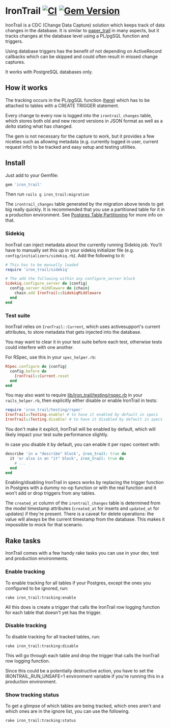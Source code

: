 # IronTrail [![CI](https://github.com/trusted/iron_trail/actions/workflows/test.yml/badge.svg)](https://github.com/trusted/iron_trail/actions/workflows/test.yml) [![Gem Version](https://badge.fury.io/rb/iron_trail.svg)](https://badge.fury.io/rb/iron_trail)

IronTrail is a CDC (Change Data Capture) solution
which keeps track of data changes in the database. It is similar to
[paper_trail](https://rubygems.org/gems/paper_trail) in many aspects,
but it tracks changes at the database level using a PL/pgSQL function
and triggers.

Using database triggers has the benefit of not depending on ActiveRecord callbacks
which can be skipped and could often result in missed change captures.

It works with PostgreSQL databases only.

## How it works

The tracking occurs in the PL/pgSQL function ([here][irontrail_log_row_function])
which has to be attached to tables with a CREATE TRIGGER statement.

Every change to every row is logged into the `irontrail_changes` table, which
stores both old and new record versions in JSON format as well as a _delta_
stating what has changed.

The gem is not necessary for the capture to work, but it provides a few niceties
such as allowing metadata (e.g. currently logged in user, current request info)
to be tracked and easy setup and testing utilities.

## Install

Just add to your Gemfile:

```ruby
gem 'iron_trail'
```

Then run `rails g iron_trail:migration`

The `irontrail_changes` table generated by the migration above tends to get big
really quickly. It is recommended that you use a partitioned table for it in
a production environment. See
[Postgres Table Partitioning][postgres_ddl_partitioning]
for more info on that.

### Sidekiq

IronTrail can inject metadata about the currently running Sidekiq job.
You'll have to manually set this up in your sidekiq initializer file
(e.g. `config/initializers/sidekiq.rb`). Add the following to it:

```ruby
# This has to be manually loaded
require 'iron_trail/sidekiq'

# The add the following within any configure_server block
Sidekiq.configure_server do |config|
  config.server_middleware do |chain|
    chain.add IronTrail::SidekiqMiddleware
  end
end
```

### Test suite

IronTrail relies on `IronTrail::Current`, which uses activesupport's current attributes,
to store metadata that gets injected into the database.

You may want to clear it in your test suite before each test,
otherwise tests could interfere with one another.

For RSpec, use this in your `spec_helper.rb`:

```ruby
RSpec.configure do |config|
  config.before do
    IronTrail::Current.reset
  end
end
```

You may also want to require [lib/iron_trail/testing/rspec.rb](lib/iron_trail/testing/rspec.rb)
in your `rails_helper.rb`, then explicitly either disable or enable IronTrail in tests:

```ruby
require 'iron_trail/testing/rspec'
IronTrail::Testing.enable! # to have it enabled by default in specs
IronTrail::Testing.disable! # to have it disabled by default in specs
```

You don't make it explicit, IronTrail will be enabled by default, which will
likely impact your test suite performance slightly.

In case you disable it by default, you can enable it per rspec context with:

```ruby
describe 'in a "describe" block', iron_trail: true do
  it 'or also in an "it" block', iron_trail: true do
    # ...
  end
end
```

Enabling/disabling IronTrail in specs works by replacing the trigger function in Postgres
with a dummy no-op function or with the real function and it won't add or drop triggers from
any tables.

The `created_at` column of the `irontrail_changes` table is determined from the model timestamp attributes
(`created_at` for inserts and `updated_at` for updates) if they're present.
There is a caveat for delete operations: the value will always be the current timestamp from the database. This makes it impossible to mock for that scenario.

## Rake tasks

IronTrail comes with a few handy rake tasks you can use in your dev, test and
production environments.

### Enable tracking

To enable tracking for all tables if your Postgres, except the ones you
configured to be ignored, run:

```
rake iron_trail:tracking:enable
```

All this does is create a trigger that calls the IronTrail row logging function
for each table that doesn't yet has the trigger.

### Disable tracking

To disable tracking for all tracked tables, run:

```
rake iron_trail:tracking:disable
```

This will go through each table and drop the trigger that calls the IronTrail
row logging function.

Since this could be a potentially destructive action, you have to set the
IRONTRAIL_RUN_UNSAFE=1 environment variable if you're running this in a
production environment.

### Show tracking status

To get a glimpse of which tables are being tracked, which ones aren't
and which ones are in the ignore list, you can use the following.

```
rake iron_trail:tracking:status
```

[irontrail_log_row_function]: lib/iron_trail/irontrail_log_row_function.sql
[postgres_ddl_partitioning]: https://www.postgresql.org/docs/current/ddl-partitioning.html
